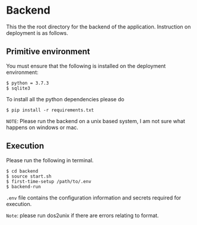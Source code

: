 # Backend

This the the root directory for the backend of the application. Instruction on deployment is as follows.

## Primitive environment 
You must ensure that the following is installed on the deployment environment:
```
$ python = 3.7.3
$ sqlite3
```

To install all the python dependencies please do 
```
$ pip install -r requirements.txt
```

`NOTE`: Please run the backend on a unix based system, I am not sure what happens on windows or mac.

## Execution
Please run the following in terminal. 
```
$ cd backend
$ source start.sh
$ first-time-setup /path/to/.env
$ backend-run
```
`.env` file contains the configuration information and secrets required for execution. 

`Note`: please run dos2unix if there are errors relating to format.

 